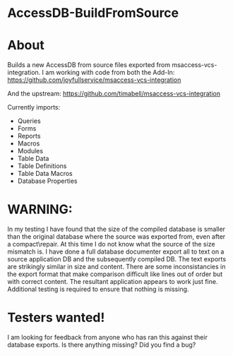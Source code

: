 AccessDB-BuildFromSource
========================

# About

 Builds a new AccessDB from source files exported from msaccess-vcs-integration. 
 I am working with code from both the Add-In: https://github.com/joyfullservice/msaccess-vcs-integration
 
 And the upstream: https://github.com/timabell/msaccess-vcs-integration
 
Currently imports:
 
* Queries
* Forms
* Reports
* Macros
* Modules
* Table Data
* Table Definitions
* Table Data Macros
* Database Properties

# WARNING:

  In my testing I have found that the size of the compiled database is smaller than the original database where the source was exported from, even after a compact\repair. At this time I do not know what the source of the size mismatch is. I have done a full database documenter export all to text on a source application DB and the subsequently compiled DB. The text exports are strikingly similar in size and content. There are some inconsistancies in the export format that make comparison difficult like lines out of order but with correct content. The resultant application appears to work just fine. Additional testing is required to ensure that nothing is missing.

# Testers wanted!

  I am looking for feedback from anyone who has ran this against their database exports. Is there anything missing? Did you find a bug?

